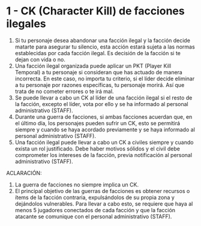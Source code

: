 # 1 - CK (Character Kill) de facciones ilegales

1. Si tu personaje desea abandonar una facción ilegal y la facción decide matarte para asegurar tu silencio, esta acción estará sujeta a las normas establecidas por cada facción ilegal. Es decisión de la facción si te dejan con vida o no.
2. Una facción ilegal organizada puede aplicar un PKT (Player Kill Temporal) a tu personaje si consideran que has actuado de manera incorrecta. En este caso, no importa tu criterio, si el líder decide eliminar a tu personaje por razones específicas, tu personaje morirá. Así que trata de no cometer errores o te irá mal.
3. Se puede llevar a cabo un CK al líder de una facción ilegal si el resto de la facción, excepto el líder, vota por ello y se ha informado al personal administrativo (STAFF).
4. Durante una guerra de facciones, si ambas facciones acuerdan que, en el último día, los personajes pueden sufrir un CK, esto se permitirá siempre y cuando se haya acordado previamente y se haya informado al personal administrativo (STAFF).
5. Una facción ilegal puede llevar a cabo un CK a civiles siempre y cuando exista un rol justificado. Debe haber motivos sólidos y el civil debe comprometer los intereses de la facción, previa notificación al personal administrativo (STAFF).

ACLARACIÓN:

1. La guerra de facciones no siempre implica un CK.
2. El principal objetivo de las guerras de facciones es obtener recursos o ítems de la facción contraria, expulsándolos de su propia zona y dejándolos vulnerables. Para llevar a cabo esto, se requiere que haya al menos 5 jugadores conectados de cada facción y que la facción atacante se comunique con el personal administrativo (STAFF).

